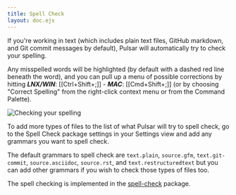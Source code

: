 ```yaml
---
title: Spell Check
layout: doc.ejs
---
```


If you're working in text (which includes plain text files, GitHub markdown,
and Git commit messages by default), Pulsar will automatically try to check your
spelling.

Any misspelled words will be highlighted (by default with a dashed red line
beneath the word), and you can pull up a menu of possible corrections by hitting
**_LNX/WIN_**: [[Ctrl+Shift+;]] -
**_MAC_**: [[Cmd+Shift+;]] (or by choosing "Correct
Spelling" from the right-click context menu or from the Command Palette).

![Checking your spelling](/img/atom/spellcheck.png)

To add more types of files to the list of what Pulsar will try to spell check,
go to the Spell Check package settings in your Settings view and add any
grammars you want to spell check.

The default grammars to spell check are `text.plain`, `source.gfm`,
`text.git-commit`, `source.asciidoc`, `source.rst`, and `text.restructuredtext`
but you can add other grammars if you wish to check those types of files too.

The spell checking is implemented in the [spell-check](https://github.com/pulsar-edit/pulsar/tree/HEAD/packages/spell-check)
package.
